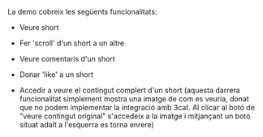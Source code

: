 La demo cobreix les següents funcionalitats:

- Veure short

- Fer 'scroll' d'un short a un altre

- Veure comentaris d'un short

- Donar 'like' a un short

- Accedir a veure el contingut complert d'un short
(aquesta darrera funcionalitat simplement mostra una imatge de com es veuria, donat que no podem implementar la integració amb 3cat. Al clicar al botó de "veure contingut original" s'accedeix a la imatge i mitjançant un botó situat adalt a l'esquerra es torna enrere)